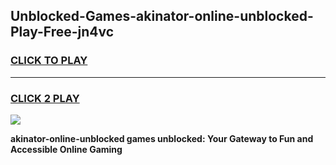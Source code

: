 
## Unblocked-Games-akinator-online-unblocked-Play-Free-jn4vc
<h3>
<a href="https://premium76.site?title=akinator-online-unblocked&ref=18A1">CLICK TO PLAY</a></h3>
<hr>

<h3>
<a href="https://premium76.site?title=akinator-online-unblocked&ref=18A1">CLICK 2 PLAY</a>
  
</h3>

<a href="https://premium76.site?title=akinator-online-unblocked&ref=18A1"><img src="https://clearcache.store/games.png"></a>


**akinator-online-unblocked games unblocked: Your Gateway to Fun and Accessible Online Gaming**

